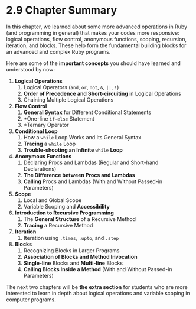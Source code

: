 # 2.9 Chapter Summary

In this chapter, we learned about some more advanced operations in Ruby \(and programming in general\) that makes your codes more responsive: logical operations, flow control, anonymous functions, scoping, recursion, iteration, and blocks. These help form the fundamental building blocks for an advanced and complex Ruby programs. 

Here are some of the **important concepts** you should have learned and understood by now:

1. **Logical Operations**
   1. Logical Operators \(`and`, `or`, `not`, `&`, `||`, `!`\)
   2. **Order of Precedence and Short-circuiting** in Logical Operations
   3. Chaining Multiple Logical Operations
2. **Flow Control**
   1. **General Syntax** for Different Conditional Statements 
   2. \*One-line `if-else` Statement 
   3. \*Ternary Operator
3. **Conditional Loop**
   1. How a `while` Loop Works and Its General Syntax
   2. **Tracing** a `while` Loop 
   3. **Trouble-shooting an Infinite** `while` **Loop**
4. **Anonymous Functions**
   1. Declaring Procs and Lambdas \(Regular and Short-hand Declarations\)
   2. **The Difference between Procs and Lambdas**
   3. **Calling** Procs and Lambdas \(With and Without Passed-in Parameters\)
5. **Scope**
   1. Local and Global Scope
   2. Variable Scoping and **Accessibility** 
6. **Introduction to Recursive Programming**
   1. The **General Structure** of a Recursive Method
   2. **Tracing** a Recursive Method
7. **Iteration**
   1. Iteration using `.times`,  `.upto`, and  `.step`
8. **Blocks**
   1. Recognizing Blocks in Larger Programs
   2. **Association of Blocks and Method Invocation**
   3. **Single-line** Blocks and **Multi-line** Blocks
   4. **Calling Blocks Inside a Method** \(With and Without Passed-in Parameters\)

The next two chapters will be **the extra section** for students who are more interested to learn in depth about logical operations and variable scoping in computer programs. 

